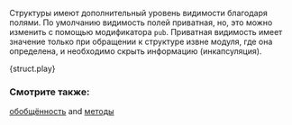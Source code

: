 Структуры имеют дополнительный уровень видимости благодаря полями. По умолчанию
видимость полей приватная, но, это можно изменить с помощью модификатора `pub`.
Приватная видимость имеет значение только при обращении к структуре извне модуля,
где она определена, и необходимо скрыть информацию (инкапсуляция).

{struct.play}

### Смотрите также:

[обобщённость][generics] and [методы][methods]

[generics]: ../generics.html
[methods]: ../fn/methods.html
